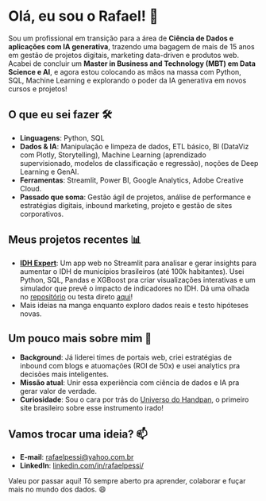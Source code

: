 # Olá, eu sou o Rafael! 👋

Sou um profissional em transição para a área de **Ciência de Dados e aplicações com IA generativa**, trazendo uma bagagem de mais de 15 anos em gestão de projetos digitais, marketing data-driven e produtos web. Acabei de concluir um **Master in Business and Technology (MBT) em Data Science e AI**, e agora estou colocando as mãos na massa com Python, SQL, Machine Learning e explorando o poder da IA generativa em novos cursos e projetos!

## O que eu sei fazer 🛠️
- **Linguagens**: Python, SQL  
- **Dados & IA**: Manipulação e limpeza de dados, ETL básico, BI (DataViz com Plotly, Storytelling), Machine Learning (aprendizado supervisionado, modelos de classificação e regressão), noções de Deep Learning e GenAI.
- **Ferramentas**: Streamlit, Power BI, Google Analytics, Adobe Creative Cloud. 
- **Passado que soma**: Gestão ágil de projetos, análise de performance e estratégias digitais, inbound marketing, projeto e gestão de sites corporativos.

## Meus projetos recentes 📊
- **[IDH Expert](https://github.com/rafaelpessi/idh-expert)**: Um app web no Streamlit para analisar e gerar insights para aumentar o IDH de municípios brasileiros (até 100k habitantes). Usei Python, SQL, Pandas e XGBoost pra criar visualizações interativas e um simulador que prevê o impacto de indicadores no IDH. Dá uma olhada no [repositório](https://github.com/rafaelpessi/idh-expert) ou testa direto [aqui](https://idh-expert-yvanrherzhsbjumifmwps6.streamlit.app/)!  
- Mais ideias na manga enquanto exploro dados reais e testo hipóteses novas.

## Um pouco mais sobre mim 🌟
- **Background**: Já liderei times de portais web, criei estratégias de inbound com blogs e atuomações (ROI de 50x) e usei analytics pra decisões mais inteligentes.  
- **Missão atual**: Unir essa experiência com ciência de dados e IA pra gerar valor de verdade.  
- **Curiosidade**: Sou o cara por trás do [Universo do Handpan](https://universodohandpan.com.br), o primeiro site brasileiro sobre esse instrumento irado!

## Vamos trocar uma ideia? 📫
- **E-mail**: [rafaelpessi@yahoo.com.br](mailto:rafaelpessi@yahoo.com.br)  
- **LinkedIn**: [linkedin.com/in/rafaelpessi/](https://www.linkedin.com/in/rafaelpessi/)  

Valeu por passar aqui! Tô sempre aberto pra aprender, colaborar e fuçar mais no mundo dos dados. 😄
